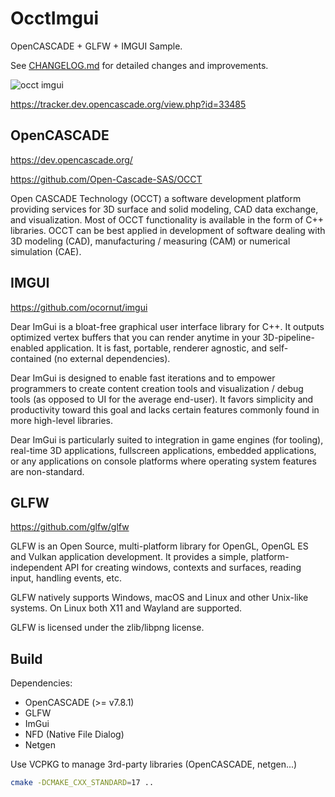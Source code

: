 # OcctImgui

OpenCASCADE + GLFW + IMGUI Sample.

See [CHANGELOG.md](CHANGELOG.md) for detailed changes and improvements.

![occt imgui](occt-imgui.png "opencascade imgui")

<https://tracker.dev.opencascade.org/view.php?id=33485>

## OpenCASCADE

  <https://dev.opencascade.org/>
  
  <https://github.com/Open-Cascade-SAS/OCCT>

  Open CASCADE Technology (OCCT) a software
development platform providing services for 3D surface and solid modeling, CAD
data exchange, and visualization. Most of OCCT functionality is available in
the form of C++ libraries. OCCT can be best applied in development of software
dealing with 3D modeling (CAD), manufacturing / measuring (CAM) or numerical
simulation (CAE).
  
## IMGUI

  <https://github.com/ocornut/imgui>

  Dear ImGui is a bloat-free graphical user interface library for C++. It outputs optimized vertex buffers that you can render anytime in your 3D-pipeline-enabled application. It is fast, portable, renderer agnostic, and self-contained (no external dependencies).

Dear ImGui is designed to enable fast iterations and to empower programmers to create content creation tools and visualization / debug tools (as opposed to UI for the average end-user). It favors simplicity and productivity toward this goal and lacks certain features commonly found in more high-level libraries.

Dear ImGui is particularly suited to integration in game engines (for tooling), real-time 3D applications, fullscreen applications, embedded applications, or any applications on console platforms where operating system features are non-standard.

## GLFW

  <https://github.com/glfw/glfw>

  GLFW is an Open Source, multi-platform library for OpenGL, OpenGL ES and Vulkan application development. It provides a simple, platform-independent API for creating windows, contexts and surfaces, reading input, handling events, etc.

GLFW natively supports Windows, macOS and Linux and other Unix-like systems. On Linux both X11 and Wayland are supported.

GLFW is licensed under the zlib/libpng license.

## Build

Dependencies:

- OpenCASCADE (>= v7.8.1)
- GLFW
- ImGui
- NFD (Native File Dialog)
- Netgen

Use VCPKG to manage 3rd-party libraries (OpenCASCADE, netgen...)

```bash
cmake -DCMAKE_CXX_STANDARD=17 ..
```
